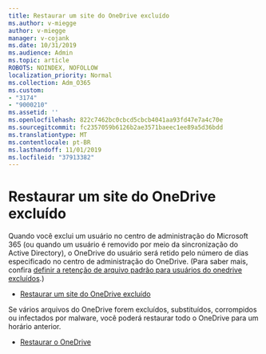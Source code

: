 ```yaml
---
title: Restaurar um site do OneDrive excluído
ms.author: v-miegge
author: v-miegge
manager: v-cojank
ms.date: 10/31/2019
ms.audience: Admin
ms.topic: article
ROBOTS: NOINDEX, NOFOLLOW
localization_priority: Normal
ms.collection: Adm_O365
ms.custom:
- "3174"
- "9000210"
ms.assetid: ''
ms.openlocfilehash: 822c7462bc0cbcd5cbcb4041aa93fd47e7a4c70e
ms.sourcegitcommit: fc2357059b6126b2ae3571baeec1ee89a5d36bdd
ms.translationtype: MT
ms.contentlocale: pt-BR
ms.lasthandoff: 11/01/2019
ms.locfileid: "37913382"
---
```

# <a name="restore-a-deleted-onedrive-site"></a>Restaurar um site do OneDrive excluído

Quando você exclui um usuário no centro de administração do Microsoft 365 (ou quando um usuário é removido por meio da sincronização do Active Directory), o OneDrive do usuário será retido pelo número de dias especificado no centro de administração do OneDrive. (Para saber mais, confira [definir a retenção de arquivo padrão para usuários do onedrive excluídos](https://docs.microsoft.com/onedrive/set-retention).)

* [Restaurar um site do OneDrive excluído](https://docs.microsoft.com/onedrive/restore-deleted-onedrive)

Se vários arquivos do OneDrive forem excluídos, substituídos, corrompidos ou infectados por malware, você poderá restaurar todo o OneDrive para um horário anterior.

* [Restaurar o OneDrive](https://support.office.com/article/Restore-your-OneDrive-fa231298-759d-41cf-bcd0-25ac53eb8a15)
